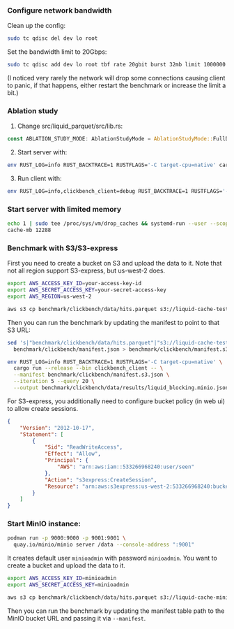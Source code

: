 ### Configure network bandwidth

Clean up the config:
```bash
sudo tc qdisc del dev lo root
```

Set the bandwidth limit to 20Gbps:
```bash
sudo tc qdisc add dev lo root tbf rate 20gbit burst 32mb limit 1000000
```

(I noticed very rarely the network will drop some connections causing client to panic, if that happens, either restart the benchmark or increase the limit a bit.)

### Ablation study

1. Change src/liquid_parquet/src/lib.rs:
```rust
const ABLATION_STUDY_MODE: AblationStudyMode = AblationStudyMode::FullDecoding;
```

2. Start server with:
```bash
env RUST_LOG=info RUST_BACKTRACE=1 RUSTFLAGS='-C target-cpu=native' cargo run --release --bin bench_server -- --address 127.0.0.1:5001 --abort-on-panic
```

3. Run client with:
```bash
env RUST_LOG=info,clickbench_client=debug RUST_BACKTRACE=1 RUSTFLAGS='-C target-cpu=native' cargo run --release --bin clickbench_client -- --manifest benchmark/clickbench/manifest.json --bench-mode liquid-eager-transcode --server http://127.0.0.1:5001 --iteration 5 --output benchmark/data/liquid_eager_transcode.json --reset-cache
```


### Start server with limited memory
```bash
echo 1 | sudo tee /proc/sys/vm/drop_caches && systemd-run --user --scope -p MemoryMax=16G ./target/release/bench_server --address 127.0.0.1:5001 --max-
cache-mb 12288
```

### Benchmark with S3/S3-express

First you need to create a bucket on S3 and upload the data to it.
Note that not all region support S3-express, but us-west-2 does.

```bash
export AWS_ACCESS_KEY_ID=your-access-key-id
export AWS_SECRET_ACCESS_KEY=your-secret-access-key
export AWS_REGION=us-west-2

aws s3 cp benchmark/clickbench/data/hits.parquet s3://liquid-cache-test-s3express--usw2-az1--x-s3/hits.parquet --region us-west-2
```
Then you can run the benchmark by updating the manifest to point to that S3 URL:

```bash
sed 's|"benchmark/clickbench/data/hits.parquet"|"s3://liquid-cache-test-s3express--usw2-az1--x-s3/hits.parquet"|' \
  benchmark/clickbench/manifest.json > benchmark/clickbench/manifest.s3.json

env RUST_LOG=info RUST_BACKTRACE=1 RUSTFLAGS='-C target-cpu=native' \
  cargo run --release --bin clickbench_client -- \
  --manifest benchmark/clickbench/manifest.s3.json \
  --iteration 5 --query 20 \
  --output benchmark/clickbench/data/results/liquid_blocking.minio.json
```

For S3-express, you additionally need to configure bucket policy (in web ui) to allow create sessions.

```json
{
    "Version": "2012-10-17",
    "Statement": [
        {
            "Sid": "ReadWriteAccess",
            "Effect": "Allow",
            "Principal": {
                "AWS": "arn:aws:iam::533266968240:user/seen"
            },
            "Action": "s3express:CreateSession",
            "Resource": "arn:aws:s3express:us-west-2:533266968240:bucket/liquid-cache-test-s3express--usw2-az1--x-s3"
        }
    ]
}
```


### Start MinIO instance:

```bash
podman run -p 9000:9000 -p 9001:9001 \
  quay.io/minio/minio server /data --console-address ":9001"
```

It creates default user `minioadmin` with password `minioadmin`.
You want to create a bucket and upload the data to it.

```bash
export AWS_ACCESS_KEY_ID=minioadmin
export AWS_SECRET_ACCESS_KEY=minioadmin

aws s3 cp benchmark/clickbench/data/hits.parquet s3://liquid-cache-minio/hits.parquet --endpoint-url http://amd182.utah.cloudlab.us:9000
```

Then you can run the benchmark by updating the manifest table path to the MinIO bucket URL and passing it via `--manifest`.
